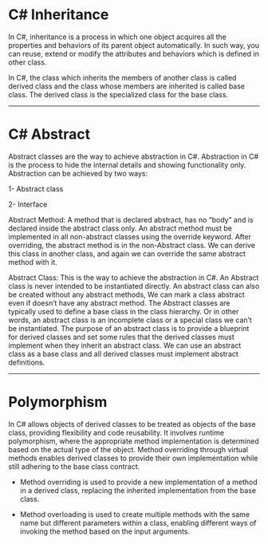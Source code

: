 <h1>C# Inheritance</h1>

In C#, inheritance is a process in which one object acquires all the properties and behaviors of its parent object automatically. In such way, you can reuse, extend or modify the attributes and behaviors which is defined in other class.

In C#, the class which inherits the members of another class is called derived class and the class whose members are inherited is called base class. The derived class is the specialized class for the base class.

<hr>

<h1>C# Abstract</h1>
Abstract classes are the way to achieve abstraction in C#. Abstraction in C# is the process to hide the internal details and showing functionality only. Abstraction can be achieved by two ways:

1- Abstract class

2- Interface

 Abstract Method: A method that is declared abstract, has no “body” and is declared inside the abstract class only.
 An abstract method must be implemented in all non-abstract classes using the override keyword. After overriding, the abstract method is in the non-Abstract class.
 We can derive this class in another class, and again we can override the same abstract method with it.

 Abstract Class: This is the way to achieve the abstraction in C#. An Abstract class is never intended to be instantiated directly.
 An abstract class can also be created without any abstract methods, We can mark a class abstract even if doesn’t have any abstract method.
 The Abstract classes are typically used to define a base class in the class hierarchy. Or in other words, an abstract class is an incomplete class or a special class we can’t be instantiated.
 The purpose of an abstract class is to provide a blueprint for derived classes and set some rules that the derived classes must implement when they inherit an abstract class.
 We can use an abstract class as a base class and all derived classes must implement abstract definitions. 
 
 <hr>

<h1>Polymorphism</h1> In C# allows objects of derived classes to be treated as objects of the base class, providing flexibility and code reusability. 
It involves runtime polymorphism, where the appropriate method implementation is determined based on the actual type of the object. 
Method overriding through virtual methods enables derived classes to provide their own implementation while still adhering to the base class contract. 

- Method overriding is used to provide a new implementation of a method in a derived class, replacing the inherited implementation from the base class.
  
- Method overloading is used to create multiple methods with the same name but different parameters within a class, enabling different ways of invoking the method based on the input arguments.

